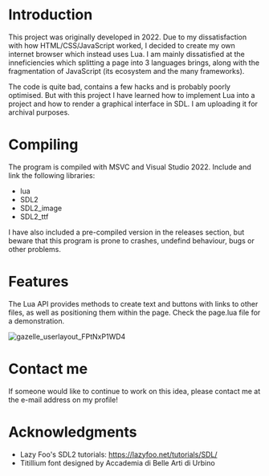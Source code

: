 # Introduction
This project was originally developed in 2022. Due to my dissatisfaction with how HTML/CSS/JavaScript worked, I decided to create my own internet browser which instead uses Lua. I am mainly dissatisfied at the inneficiencies which splitting a page into 3 languages brings, along with the fragmentation of JavaScript (its ecosystem and the many frameworks).

The code is quite bad, contains a few hacks and is probably poorly optimised. But with this project I have learned how to implement Lua into a project and how to render a graphical interface in SDL. I am uploading it for archival purposes.

# Compiling
The program is compiled with MSVC and Visual Studio 2022. Include and link the following libraries:
* lua
* SDL2
* SDL2_image
* SDL2_ttf

I have also included a pre-compiled version in the releases section, but beware that this program is prone to crashes, undefind behaviour, bugs or other problems.

# Features
The Lua API provides methods to create text and buttons with links to other files, as well as positioning them within the page. Check the page.lua file for a demonstration.

![gazelle_userlayout_FPtNxP1WD4](https://github.com/user-attachments/assets/91e3df67-e217-4e6f-aa75-339a45c92662)

# Contact me
If someone would like to continue to work on this idea, please contact me at the e-mail address on my profile! 

# Acknowledgments
* Lazy Foo's SDL2 tutorials: https://lazyfoo.net/tutorials/SDL/
* Titillium font designed by Accademia di Belle Arti di Urbino
